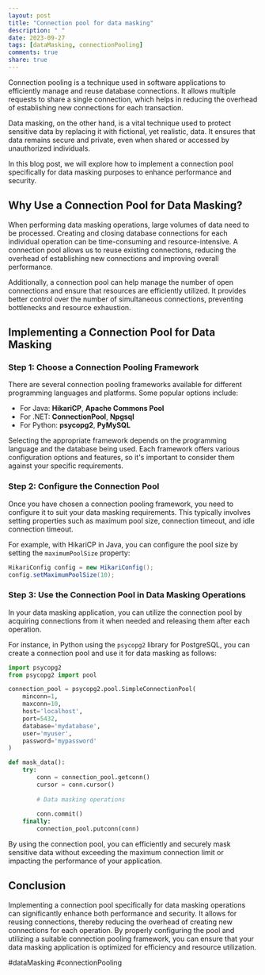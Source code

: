 ```yaml
---
layout: post
title: "Connection pool for data masking"
description: " "
date: 2023-09-27
tags: [dataMasking, connectionPooling]
comments: true
share: true
---
```


Connection pooling is a technique used in software applications to efficiently manage and reuse database connections. It allows multiple requests to share a single connection, which helps in reducing the overhead of establishing new connections for each transaction.

Data masking, on the other hand, is a vital technique used to protect sensitive data by replacing it with fictional, yet realistic, data. It ensures that data remains secure and private, even when shared or accessed by unauthorized individuals.

In this blog post, we will explore how to implement a connection pool specifically for data masking purposes to enhance performance and security.

## Why Use a Connection Pool for Data Masking?

When performing data masking operations, large volumes of data need to be processed. Creating and closing database connections for each individual operation can be time-consuming and resource-intensive. A connection pool allows us to reuse existing connections, reducing the overhead of establishing new connections and improving overall performance.

Additionally, a connection pool can help manage the number of open connections and ensure that resources are efficiently utilized. It provides better control over the number of simultaneous connections, preventing bottlenecks and resource exhaustion.

## Implementing a Connection Pool for Data Masking

### Step 1: Choose a Connection Pooling Framework

There are several connection pooling frameworks available for different programming languages and platforms. Some popular options include:

- For Java: **HikariCP**, **Apache Commons Pool**
- For .NET: **ConnectionPool**, **Npgsql**
- For Python: **psycopg2**, **PyMySQL**

Selecting the appropriate framework depends on the programming language and the database being used. Each framework offers various configuration options and features, so it's important to consider them against your specific requirements.

### Step 2: Configure the Connection Pool

Once you have chosen a connection pooling framework, you need to configure it to suit your data masking requirements. This typically involves setting properties such as maximum pool size, connection timeout, and idle connection timeout.

For example, with HikariCP in Java, you can configure the pool size by setting the `maximumPoolSize` property:

```java
HikariConfig config = new HikariConfig();
config.setMaximumPoolSize(10);
```

### Step 3: Use the Connection Pool in Data Masking Operations

In your data masking application, you can utilize the connection pool by acquiring connections from it when needed and releasing them after each operation.

For instance, in Python using the `psycopg2` library for PostgreSQL, you can create a connection pool and use it for data masking as follows:

```python
import psycopg2
from psycopg2 import pool

connection_pool = psycopg2.pool.SimpleConnectionPool(
    minconn=1,
    maxconn=10,
    host='localhost',
    port=5432,
    database='mydatabase',
    user='myuser',
    password='mypassword'
)

def mask_data():
    try:
        conn = connection_pool.getconn()
        cursor = conn.cursor()
        
        # Data masking operations
        
        conn.commit()
    finally:
        connection_pool.putconn(conn)
```

By using the connection pool, you can efficiently and securely mask sensitive data without exceeding the maximum connection limit or impacting the performance of your application.

## Conclusion

Implementing a connection pool specifically for data masking operations can significantly enhance both performance and security. It allows for reusing connections, thereby reducing the overhead of creating new connections for each operation. By properly configuring the pool and utilizing a suitable connection pooling framework, you can ensure that your data masking application is optimized for efficiency and resource utilization.

#dataMasking #connectionPooling